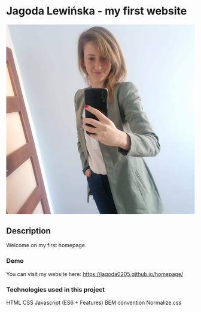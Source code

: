 # Jagoda Lewińska - my first website

![Jagoda](https://github.com/Jagoda0205/homepage/blob/main/image/Portret.jpg?raw=true)


## Description
Welcome on my first homepage. 

### Demo 
You can visit my website here: https://jagoda0205.github.io/homepage/

### Technologies used in this project
HTML
CSS
Javascript (ES6 + Features)
BEM convention
Normalize.css
